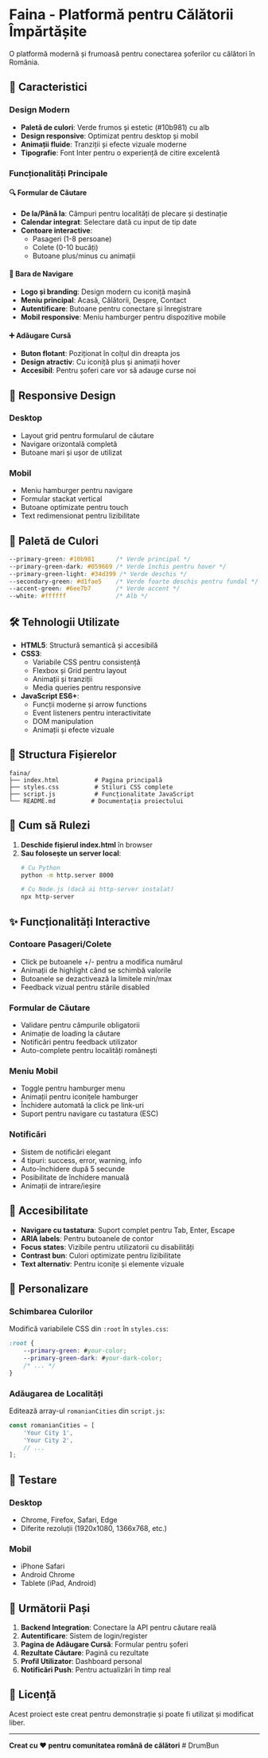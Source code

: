 # Faina - Platformă pentru Călătorii Împărtășite

O platformă modernă și frumoasă pentru conectarea șoferilor cu călători în România.

## 🚀 Caracteristici

### Design Modern
- **Paletă de culori**: Verde frumos și estetic (#10b981) cu alb
- **Design responsive**: Optimizat pentru desktop și mobil
- **Animații fluide**: Tranziții și efecte vizuale moderne
- **Tipografie**: Font Inter pentru o experiență de citire excelentă

### Funcționalități Principale

#### 🔍 Formular de Căutare
- **De la/Până la**: Câmpuri pentru localități de plecare și destinație
- **Calendar integrat**: Selectare dată cu input de tip date
- **Contoare interactive**: 
  - Pasageri (1-8 persoane)
  - Colete (0-10 bucăți)
  - Butoane plus/minus cu animații

#### 🧭 Bara de Navigare
- **Logo și branding**: Design modern cu iconiță mașină
- **Meniu principal**: Acasă, Călătorii, Despre, Contact
- **Autentificare**: Butoane pentru conectare și înregistrare
- **Mobil responsive**: Meniu hamburger pentru dispozitive mobile

#### ➕ Adăugare Cursă
- **Buton flotant**: Poziționat în colțul din dreapta jos
- **Design atractiv**: Cu iconiță plus și animații hover
- **Accesibil**: Pentru șoferi care vor să adauge curse noi

## 📱 Responsive Design

### Desktop
- Layout grid pentru formularul de căutare
- Navigare orizontală completă
- Butoane mari și ușor de utilizat

### Mobil
- Meniu hamburger pentru navigare
- Formular stackat vertical
- Butoane optimizate pentru touch
- Text redimensionat pentru lizibilitate

## 🎨 Paletă de Culori

```css
--primary-green: #10b981      /* Verde principal */
--primary-green-dark: #059669 /* Verde închis pentru hover */
--primary-green-light: #34d399 /* Verde deschis */
--secondary-green: #d1fae5    /* Verde foarte deschis pentru fundal */
--accent-green: #6ee7b7       /* Verde accent */
--white: #ffffff              /* Alb */
```

## 🛠️ Tehnologii Utilizate

- **HTML5**: Structură semantică și accesibilă
- **CSS3**: 
  - Variabile CSS pentru consistență
  - Flexbox și Grid pentru layout
  - Animații și tranziții
  - Media queries pentru responsive
- **JavaScript ES6+**:
  - Funcții moderne și arrow functions
  - Event listeners pentru interactivitate
  - DOM manipulation
  - Animații și efecte vizuale

## 📁 Structura Fișierelor

```
faina/
├── index.html          # Pagina principală
├── styles.css          # Stiluri CSS complete
├── script.js           # Funcționalitate JavaScript
└── README.md          # Documentația proiectului
```

## 🚀 Cum să Rulezi

1. **Deschide fișierul index.html** în browser
2. **Sau folosește un server local**:
   ```bash
   # Cu Python
   python -m http.server 8000
   
   # Cu Node.js (dacă ai http-server instalat)
   npx http-server
   ```

## ✨ Funcționalități Interactive

### Contoare Pasageri/Colete
- Click pe butoanele +/- pentru a modifica numărul
- Animații de highlight când se schimbă valorile
- Butoanele se dezactivează la limitele min/max
- Feedback vizual pentru stările disabled

### Formular de Căutare
- Validare pentru câmpurile obligatorii
- Animație de loading la căutare
- Notificări pentru feedback utilizator
- Auto-complete pentru localități românești

### Meniu Mobil
- Toggle pentru hamburger menu
- Animații pentru iconițele hamburger
- Închidere automată la click pe link-uri
- Suport pentru navigare cu tastatura (ESC)

### Notificări
- Sistem de notificări elegant
- 4 tipuri: success, error, warning, info
- Auto-închidere după 5 secunde
- Posibilitate de închidere manuală
- Animații de intrare/ieșire

## 🎯 Accesibilitate

- **Navigare cu tastatura**: Suport complet pentru Tab, Enter, Escape
- **ARIA labels**: Pentru butoanele de contor
- **Focus states**: Vizibile pentru utilizatorii cu disabilități
- **Contrast bun**: Culori optimizate pentru lizibilitate
- **Text alternativ**: Pentru iconițe și elemente vizuale

## 🔧 Personalizare

### Schimbarea Culorilor
Modifică variabilele CSS din `:root` în `styles.css`:

```css
:root {
    --primary-green: #your-color;
    --primary-green-dark: #your-dark-color;
    /* ... */
}
```

### Adăugarea de Localități
Editează array-ul `romanianCities` din `script.js`:

```javascript
const romanianCities = [
    'Your City 1',
    'Your City 2',
    // ...
];
```

## 📱 Testare

### Desktop
- Chrome, Firefox, Safari, Edge
- Diferite rezoluții (1920x1080, 1366x768, etc.)

### Mobil
- iPhone Safari
- Android Chrome
- Tablete (iPad, Android)

## 🚀 Următorii Pași

1. **Backend Integration**: Conectare la API pentru căutare reală
2. **Autentificare**: Sistem de login/register
3. **Pagina de Adăugare Cursă**: Formular pentru șoferi
4. **Rezultate Căutare**: Pagină cu rezultate
5. **Profil Utilizator**: Dashboard personal
6. **Notificări Push**: Pentru actualizări în timp real

## 📄 Licență

Acest proiect este creat pentru demonstrație și poate fi utilizat și modificat liber.

---

**Creat cu ❤️ pentru comunitatea română de călători**
#   D r u m B u n  
 